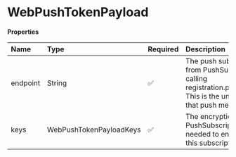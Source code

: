 # WebPushTokenPayload

**Properties**

| Name     | Type                    | Required | Description                                                                                                                                                                                      |
| :------- | :---------------------- | :------- | :----------------------------------------------------------------------------------------------------------------------------------------------------------------------------------------------- |
| endpoint | String                  | ✅       | The push subscription URL obtained from PushSubscription.endpoint after calling registration.pushManager.subscribe(). This is the unique URL for this device that push messages will be sent to. |
| keys     | WebPushTokenPayloadKeys | ✅       | The encryption keys from the PushSubscription.getKey() method, needed to encrypt push messages for this subscription.                                                                            |
